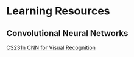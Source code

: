 # Learning Resources 

## Convolutional Neural Networks
[CS231n CNN for Visual Recognition](https://cs231n.github.io/)